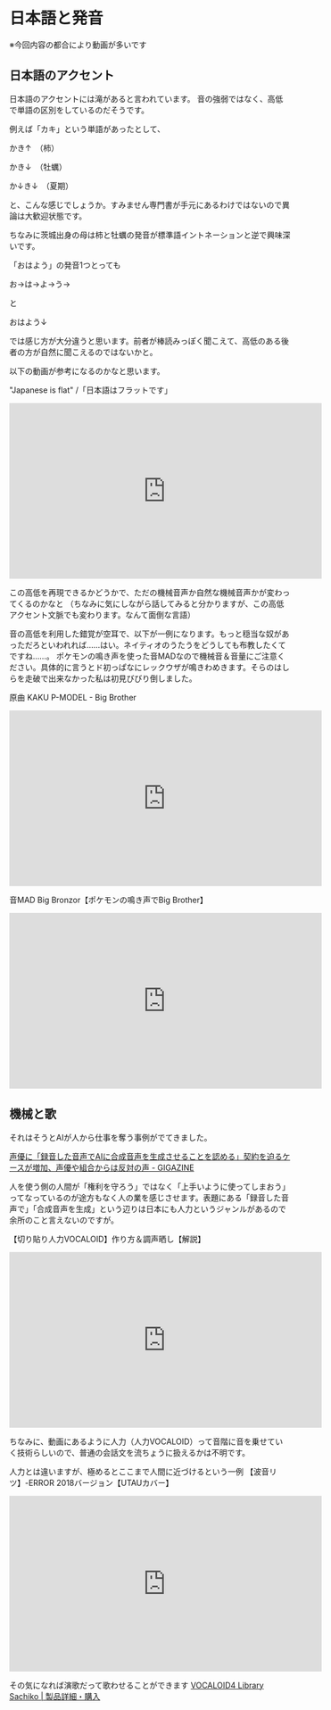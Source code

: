 # 日本語と発音

※今回内容の都合により動画が多いです

## 日本語のアクセント

日本語のアクセントには滝があると言われています。
音の強弱ではなく、高低で単語の区別をしているのだそうです。

例えば「カキ」という単語があったとして、

かき↑　（柿）

かき↓　（牡蠣）

か↓き↓　（夏期）

と、こんな感じでしょうか。すみません専門書が手元にあるわけではないので異論は大歓迎状態です。

ちなみに茨城出身の母は柿と牡蠣の発音が標準語イントネーションと逆で興味深いです。

「おはよう」の発音1つとっても

お→は→よ→う→

と

おはよう↓

では感じ方が大分違うと思います。前者が棒読みっぽく聞こえて、高低のある後者の方が自然に聞こえるのではないかと。

以下の動画が参考になるのかなと思います。

"Japanese is flat" /「日本語はフラットです」
<iframe width="560" height="315" src="https://www.youtube.com/watch?v=G0ULPlBeKzg" frameborder="0" allowfullscreen></iframe>

この高低を再現できるかどうかで、ただの機械音声か自然な機械音声かが変わってくるのかなと
（ちなみに気にしながら話してみると分かりますが、この高低アクセント文脈でも変わります。なんて面倒な言語）

音の高低を利用した錯覚が空耳で、以下が一例になります。もっと穏当な奴があっただろといわれれば……はい。ネイティオのうたうをどうしても布教したくてですね……。
ポケモンの鳴き声を使った音MADなので機械音＆音量にご注意ください。具体的に言うとド初っぱなにレックウザが鳴きわめきます。そらのはしらを走破で出来なかった私は初見びびり倒しました。

原曲
KAKU P-MODEL - Big Brother
<iframe width="560" height="315" src="https://youtu.be/hOrTU2NNDVQ" frameborder="0" allowfullscreen></iframe>

音MAD
Big Bronzor【ポケモンの鳴き声でBig Brother】
<iframe width="560" height="315" src="https://youtu.be/h94ygixI5C8" frameborder="0" allowfullscreen></iframe>

## 機械と歌

それはそうとAIが人から仕事を奪う事例がでてきました。

[声優に「録音した音声でAIに合成音声を生成させることを認める」契約を迫るケースが増加、声優や組合からは反対の声 - GIGAZINE](https://gigazine.net/news/20230208-voice-actor-vs-ai/)

人を使う側の人間が「権利を守ろう」ではなく「上手いように使ってしまおう」ってなっているのが途方もなく人の業を感じさせます。表題にある「録音した音声で」「合成音声を生成」という辺りは日本にも人力というジャンルがあるので余所のこと言えないのですが。

【切り貼り人力VOCALOID】作り方＆調声晒し【解説】
<iframe width="560" height="315" src="https://youtu.be/GoOFadLTGDU" frameborder="0" allowfullscreen></iframe>

ちなみに、動画にあるように人力（人力VOCALOID）って音階に音を乗せていく技術らしいので、普通の会話文を流ちょうに扱えるかは不明です。

人力とは違いますが、極めるとここまで人間に近づけるという一例
【波音リツ】-ERROR 2018バージョン【UTAUカバー】
<iframe width="560" height="315" src="https://youtu.be/dBymYOAvgdA" frameborder="0" allowfullscreen></iframe>

その気になれば演歌だって歌わせることができます
[VOCALOID4 Library Sachiko | 製品詳細・購入](https://www.vocaloid.com/products/show/v4l_sachiko)


